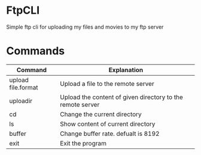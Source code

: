 # FtpCLI
Simple ftp cli for uploading my files and movies to my ftp server

# Commands
| Command  | Explanation |
| ------------- | ------------- |
| upload file.format  | Upload a file to the remote server  |
| uploadir  | Upload the content of given directory to the remote server  |
| cd | Change the current directory|
| ls | Show content of current directory|
| buffer | Change buffer rate. defualt is 8192 |
| exit | Exit the program|
